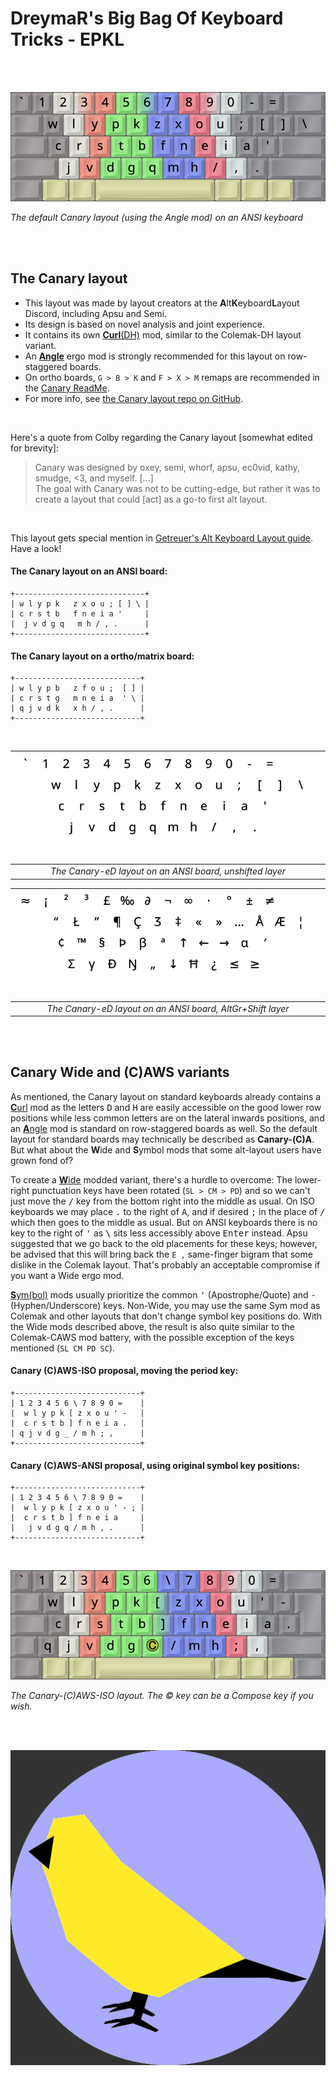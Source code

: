 DreymaR's Big Bag Of Keyboard Tricks - EPKL
===========================================
<br><br>

![Canary Angle-ANSI help image](./Canary_ANS-A_EPKL.png)

_The default Canary layout (using the Angle mod) on an ANSI keyboard_

<br><br>

The Canary layout
------------------
- This layout was made by layout creators at the **A**lt**K**eyboard**L**ayout Discord, including Apsu and Semi.
- Its design is based on novel analysis and joint experience.
- It contains its own [**Curl**(DH)][ErgCrl] mod, similar to the Colemak-DH layout variant.
- An [**Angle**][ErgAWi] ergo mod is strongly recommended for this layout on row-staggered boards.
- On ortho boards, `G > B > K` and `F > X > M` remaps are recommended in the [Canary ReadMe][CanOrt].
- For more info, see [the Canary layout repo on GitHub][CanGit].
<br>

Here's a quote from Colby regarding the Canary layout [somewhat edited for brevity]:
> Canary was designed by oxey, semi, whorf, apsu, ec0vid, kathy, smudge, <3, and myself. \[...\] <br>
> The goal with Canary was not to be cutting-edge, but rather it was to create a layout that could \[act\] as a go-to first alt layout.
<br>

This layout gets special mention in [Getreuer's Alt Keyboard Layout guide][GetAKL]. Have a look!
<br>

#### The Canary layout on an ANSI board:
```
+-----------------------------+
| w l y p k   z x o u ; [ ] \ |
| c r s t b   f n e i a '     |
|  j v d g q   m h / , .      |
+-----------------------------+
```

#### The Canary layout on a ortho/matrix board:
```
+----------------------------+
| w l y p b   z f o u ;  [ ] |
| c r s t g   m n e i a  ' \ |
| q j v d k   x h / , .      |
+----------------------------+
```

<br>

|![EPKL help image for Canary-eD on an ANSI board, unshifted layer](./Can-eD_ANS_Angle/state0.png)|
|   :---:   |
|_The Canary-eD layout on an ANSI board, unshifted layer_|

|![EPKL help image for Canary-eD on an ANSI board, AltGr+Shift layer](./Can-eD_ANS_Angle/state7.png)|
|   :---:   |
|_The Canary-eD layout on an ANSI board, AltGr+Shift layer_|

<br><br>

Canary Wide and (C)AWS variants
-------------------------------
As mentioned, the Canary layout on standard keyboards already contains a [**C**url][ErgCrl] mod as the letters <kbd>D</kbd> and <kbd>H</kbd> are easily accessible on the good lower row positions while less common letters are on the lateral inwards positions, and an [**A**ngle][ErgAWi] mod is standard on row-staggered boards as well. So the default layout for standard boards may technically be described as **Canary-(C)A**. But what about the **W**ide and **S**ymbol mods that some alt-layout users have grown fond of?
<br>

To create a [**W**ide][ErgAWi] modded variant, there's a hurdle to overcome: The lower-right punctuation keys have been rotated (`SL > CM > PD`) and so we can't just move the <kbd>/</kbd> key from the bottom right into the middle as usual. On ISO keyboards we may place <kbd>.</kbd> to the right of <kbd>A</kbd>, and if desired <kbd>;</kbd> in the place of <kbd>/</kbd> which then goes to the middle as usual. 
But on ANSI keyboards there is no key to the right of <kbd>'</kbd> as <kbd>\\</kbd> sits less accessibly above <kbd>Enter</kbd> instead. Apsu suggested that we go back to the old placements for these keys; however, be advised that this will bring back the `E ,` same-finger bigram that some dislike in the Colemak layout. That's probably an acceptable compromise if you want a Wide ergo mod.
<br>

[**S**ym(bol)][ErgSym] mods usually prioritize the common <kbd>'</kbd> (Apostrophe/Quote) and <kbd>-</kbd> (Hyphen/Underscore) keys. Non-Wide, you may use the same Sym mod as Colemak and other layouts that don't change symbol key positions do. With the Wide mods described above, the result is also quite similar to the Colemak-CAWS mod battery, with the possible exception of the keys mentioned (`SL CM PD SC`).
<br>

#### Canary (C)AWS-ISO proposal, moving the period key:
```
+----------------------------+
| 1 2 3 4 5 6 \ 7 8 9 0 =    |
|  w l y p k [ z x o u ' -   |
|  c r s t b ] f n e i a .   |
| q j v d g _ / m h ; ,      |
+----------------------------+
```

#### Canary (C)AWS-ANSI proposal, using original symbol key positions:
```
+----------------------------+
| 1 2 3 4 5 6 \ 7 8 9 0 =    |
|  w l y p k [ z x o u ' - ; |
|  c r s t b ] f n e i a     |
|   j v d g q / m h , .      |
+----------------------------+
```

<br>

![Canary (C)AWS-ISO help image](./Canary_ISO-AWS_EPKL.png)

_The Canary-(C)AWS-ISO layout. The © key can be a Compose key if you wish._

<br><br>

![Canary logo](./_Res/CanaryBlue.png)


[CanGit]: https://github.com/Apsu/Canary                        (The Canary layout on GitHub)
[CanOrt]: https://github.com/Apsu/Canary#ortho                  (Canary layout Readme, Ortho section)
[ErgAWi]: https://dreymar.colemak.org/ergo-mods.html#angle-wide (DreymaR's BigBag on Angle+Wide ergo mods)
[ErgCrl]: https://dreymar.colemak.org/ergo-mods.html#curl-dh    (DreymaR's BigBag on the Curl-DH ergo mod)
[ErgSym]: https://dreymar.colemak.org/ergo-mods.html#symbols    (DreymaR's BigBag on the Symbols ergo mod)
[GetAKL]: https://getreuer.info/posts/keyboards/alt-layouts/index.html#which-alt-keyboard-layout-should-i-learn (Pascal Getreuer's Alt Keyboard Layout guide)
